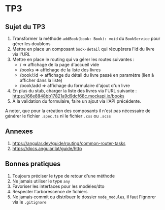 # TP3

## Sujet du TP3

1. Transformer la méthode `addBook(book: Book): void` du `BookService` pour gérer les doublons
2. Mettre en place un composant `book-detail` qui récupèrera l'id du livre via l'URL
3. Mettre en place le routing qui va gérer les routes suivantes :
    - / => affichage de la page d'accueil vide
    - /books => affichage de la liste des livres
    - /book/:id => affichage du détail du livre passé en paramètre (lien à afficher dans la liste)
    - /book/add => affichage du formulaire d'ajout d'un livre
4. En plus du stub, charger la liste des livres via l'URL suivante : https://66e8848bb17821a9d9dcf68c.mockapi.io/books
5. A la validation du formulaire, faire un ajout via l'API précédente.

A noter, que pour la création des composants il n'est pas nécessaire de générer le fichier `.spec.ts` ni le fichier `.css` ou `.scss`

## Annexes

1. https://angular.dev/guide/routing/common-router-tasks
2. https://docs.angular.lat/guide/http

## Bonnes pratiques

1. Toujours préciser le type de retour d'une méthode
2. Ne jamais utiliser le type `any`
3. Favoriser les interfaces pour les modèles/dto
4. Respecter l'arborescence de fichiers
5. Ne jamais commit ou distribuer le dossier `node_modules`, il faut l'ignorer via le `.gitignore`
